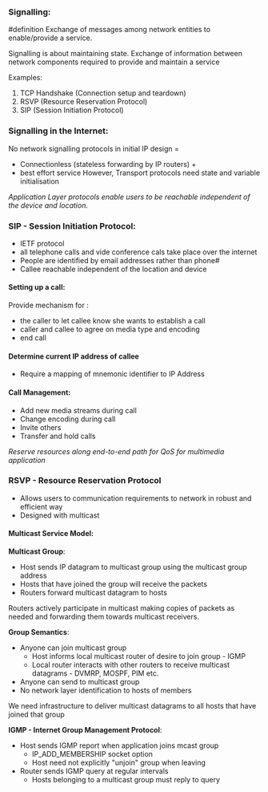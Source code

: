
### Signalling:
#definition Exchange of messages among network entities to enable/provide a service.

Signalling is about maintaining state. Exchange of information between network components required to provide and maintain a service

Examples:
1. TCP Handshake (Connection setup and teardown)
2. RSVP (Resource Reservation Protocol)
3. SIP (Session Initiation Protocol)

### Signalling in the Internet:
No network signalling protocols in initial IP design =
- Connectionless (stateless forwarding by IP routers) + 
- best effort service
However, Transport protocols need state and variable initialisation


*Application Layer protocols enable users to be reachable independent of the device and location.*
### SIP - Session Initiation Protocol:
- IETF protocol
- all telephone calls and vide conference cals take place over the internet
- People are identified by email addresses rather than phone#
- Callee reachable independent of the location and device

#### Setting up a call:
Provide mechanism for :
- the caller to let callee know she wants to establish a call
- caller and callee to agree on media type and encoding
- end call

#### Determine current IP address of callee
- Require a mapping of mnemonic identifier to IP Address

#### Call Management:
- Add new media streams during call
- Change encoding during call
- Invite others
- Transfer and hold calls


*Reserve resources along end-to-end path for QoS for multimedia application*
### RSVP - Resource Reservation Protocol
- Allows users to communication requirements to network in robust and efficient way
- Designed with multicast


#### Multicast Service Model:
**Multicast Group**:
- Host sends IP datagram to multicast group using the multicast group address
- Hosts that have joined the group will receive the packets
- Routers forward multicast datagram to hosts

Routers actively participate in multicast making copies of packets as needed and forwarding them towards multicast receivers.


**Group Semantics**:
- Anyone can join multicast group
	- Host informs local multicast router of desire to join group - IGMP
	- Local router interacts with other routers to receive multicast datagrams - DVMRP, MOSPF, PIM etc.
- Anyone can send to multicast group
- No network layer identification to hosts of members

We need infrastructure to deliver multicast datagrams to all hosts that have joined that group

**IGMP - Internet Group Management Protocol**:
- Host sends IGMP report when application joins mcast group
	- IP_ADD_MEMBERSHIP socket option
	- Host need not explicitly "unjoin" group when leaving
- Router sends IGMP query at regular intervals
	- Hosts belonging to a multicast group must reply to query
